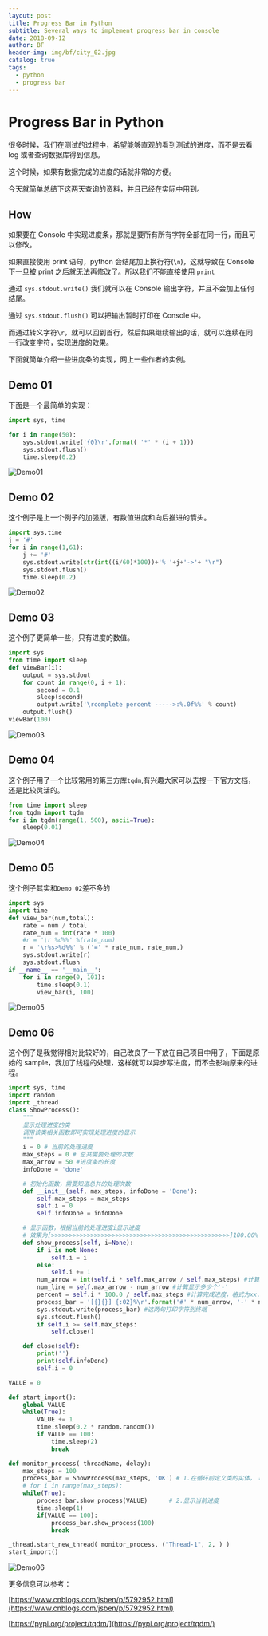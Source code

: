 ```yaml
---
layout: post
title: Progress Bar in Python
subtitle: Several ways to implement progress bar in console
date: 2018-09-12
author: BF
header-img: img/bf/city_02.jpg
catalog: true
tags:
  - python
  - progress bar
---
```


# Progress Bar in Python

很多时候，我们在测试的过程中，希望能够直观的看到测试的进度，而不是去看 log 或者查询数据库得到信息。

这个时候，如果有数据完成的进度的话就非常的方便。

今天就简单总结下这两天查询的资料，并且已经在实际中用到。
<!-- more -->
## How

如果要在 Console 中实现进度条，那就是要所有所有字符全部在同一行，而且可以修改。

如果直接使用 print 语句，python 会结尾加上换行符(`\n`)，这就导致在 Console 下一旦被 print 之后就无法再修改了。所以我们不能直接使用 `print`

通过 `sys.stdout.write()` 我们就可以在 Console 输出字符，并且不会加上任何结尾。

通过 `sys.stdout.flush()` 可以把输出暂时打印在 Console 中。

而通过转义字符`\r`，就可以回到首行，然后如果继续输出的话，就可以连续在同一行改变字符，实现进度的效果。

下面就简单介绍一些进度条的实现，网上一些作者的实例。

## Demo 01

下面是一个最简单的实现：

```python
import sys, time

for i in range(50):
    sys.stdout.write('{0}\r'.format( '*' * (i + 1)))
    sys.stdout.flush()
    time.sleep(0.2)
```

![Demo01](/img/post/2018/09/2018-09-12-PyProgressBar-demo01.gif)

## Demo 02

这个例子是上一个例子的加强版，有数值进度和向后推进的箭头。

```python
import sys,time
j = '#'
for i in range(1,61):
    j += '#'
    sys.stdout.write(str(int((i/60)*100))+'% '+j+'->'+ "\r")
    sys.stdout.flush()
    time.sleep(0.2)
```

![Demo02](/img/post/2018/09/2018-09-12-PyProgressBar-demo02.gif)

## Demo 03

这个例子更简单一些，只有进度的数值。

```python
import sys
from time import sleep
def viewBar(i):
    output = sys.stdout
    for count in range(0, i + 1):
        second = 0.1
        sleep(second)
        output.write('\rcomplete percent ----->:%.0f%%' % count)
    output.flush()
viewBar(100)
```

![Demo03](/img/post/2018/09/2018-09-12-PyProgressBar-demo03.gif)

## Demo 04

这个例子用了一个比较常用的第三方库`tqdm`,有兴趣大家可以去搜一下官方文档，还是比较灵活的。

```python
from time import sleep
from tqdm import tqdm
for i in tqdm(range(1, 500), ascii=True):
    sleep(0.01)
```

![Demo04](/img/post/2018/09/2018-09-12-PyProgressBar-demo04.gif)

## Demo 05

这个例子其实和`Demo 02`差不多的

```python
import sys
import time
def view_bar(num,total):
    rate = num / total
    rate_num = int(rate * 100)
    #r = '\r %d%%' %(rate_num)
    r = '\r%s>%d%%' % ('=' * rate_num, rate_num,)
    sys.stdout.write(r)
    sys.stdout.flush
if __name__ == '__main__':
    for i in range(0, 101):
        time.sleep(0.1)
        view_bar(i, 100)
```

![Demo05](/img/post/2018/09/2018-09-12-PyProgressBar-demo05.gif)

## Demo 06

这个例子是我觉得相对比较好的，自己改良了一下放在自己项目中用了，下面是原始的 sample，我加了线程的处理，这样就可以异步写进度，而不会影响原来的进程。

```python
import sys, time
import random
import _thread
class ShowProcess():
    """
    显示处理进度的类
    调用该类相关函数即可实现处理进度的显示
    """
    i = 0 # 当前的处理进度
    max_steps = 0 # 总共需要处理的次数
    max_arrow = 50 #进度条的长度
    infoDone = 'done'

    # 初始化函数，需要知道总共的处理次数
    def __init__(self, max_steps, infoDone = 'Done'):
        self.max_steps = max_steps
        self.i = 0
        self.infoDone = infoDone

    # 显示函数，根据当前的处理进度i显示进度
    # 效果为[>>>>>>>>>>>>>>>>>>>>>>>>>>>>>>>>>>>>>>>>>>>>>>>>>>]100.00%
    def show_process(self, i=None):
        if i is not None:
            self.i = i
        else:
            self.i += 1
        num_arrow = int(self.i * self.max_arrow / self.max_steps) #计算显示多少个'>'
        num_line = self.max_arrow - num_arrow #计算显示多少个'-'
        percent = self.i * 100.0 / self.max_steps #计算完成进度，格式为xx.xx%
        process_bar = '[{}{}] {:02}%\r'.format('#' * num_arrow, '-' * num_line,percent) #带输出的字符串，'\r'表示不换行回到最左边#带输出的字符串，'\r'表示不换行回到最左边
        sys.stdout.write(process_bar) #这两句打印字符到终端
        sys.stdout.flush()
        if self.i >= self.max_steps:
            self.close()

    def close(self):
        print('')
        print(self.infoDone)
        self.i = 0

VALUE = 0

def start_import():
    global VALUE
    while(True):
        VALUE += 1
        time.sleep(0.2 * random.random())
        if VALUE == 100:
            time.sleep(2)
            break

def monitor_process( threadName, delay):
    max_steps = 100
    process_bar = ShowProcess(max_steps, 'OK') # 1.在循环前定义类的实体， max_steps是总的步数， infoDone是在完成时需要显示的字符串
    # for i in range(max_steps):
    while(True):
        process_bar.show_process(VALUE)      # 2.显示当前进度
        time.sleep(1)
        if(VALUE == 100):
            process_bar.show_process(100)
            break

_thread.start_new_thread( monitor_process, ("Thread-1", 2, ) )
start_import()
```

![Demo06](/img/post/2018/09/2018-09-12-PyProgressBar-demo06.gif)

更多信息可以参考：

[https://www.cnblogs.com/jsben/p/5792952.html](https://www.cnblogs.com/jsben/p/5792952.html)

[https://pypi.org/project/tqdm/](https://pypi.org/project/tqdm/)
